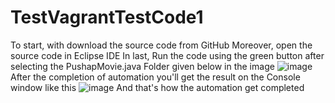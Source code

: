 # TestVagrantTestCode1
To start, with download the source code from GitHub
Moreover, open the source code in Eclipse IDE
In last, Run the code using the green button after selecting the PushapMovie.java Folder given below in the image ![image](https://user-images.githubusercontent.com/67138961/205917049-14fa5dc6-5b88-49d7-af4c-66b23a77a651.png)
After the completion of automation you'll get the result on the Console window like this ![image](https://user-images.githubusercontent.com/67138961/205917805-3e524f55-f7ce-41f5-aaae-b0dfbffc556b.png)
And that's how the automation get completed

